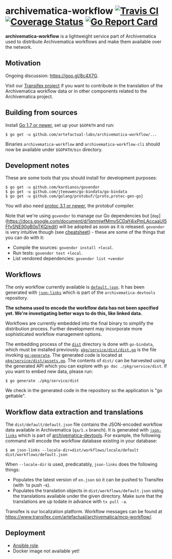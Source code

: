 # archivematica-workflow [![Travis CI](https://travis-ci.org/artefactual-labs/archivematica-workflow.svg?branch=master)](https://travis-ci.org/artefactual-labs/archivematica-workflow) [![Coverage Status](https://coveralls.io/repos/artefactual-labs/archivematica-workflow/badge.svg?branch=master&service=github)](https://coveralls.io/github/artefactual-labs/archivematica-workflow?branch=master) [![Go Report Card](https://goreportcard.com/badge/artefactual-labs/archivematica-workflow)](https://goreportcard.com/report/artefactual-labs/archivematica-workflow)

**archivematica-workflow** is a lightweight service part of Archivematica used to distribute Archivematica workflows and make them available over the network.

## Motivation

Ongoing discussion: https://goo.gl/8c4X7G.

Visit our [Transifex project](https://www.transifex.com/artefactual/archivematica/dashboard/) if you want to contribute in the translation of the Archivematica workflow data or in other components related to the Archivematica project.

## Building from sources

Install [Go 1.7 or newer](https://golang.org/dl/), set up your `$GOPATH` and run:

    $ go get -u github.com/artefactual-labs/archivematica-workflow/...

Binaries `archivematica-workflow` and `archivematica-workflow-cli` should now be available under `$GOPATH/bin` directory.

## Development notes

These are some tools that you should install for development purposes:

    $ go get -u github.com/kardianos/govendor
    $ go get -u github.com/jteeuwen/go-bindata/go-bindata
    $ go get -u github.com/golang/protobuf/{proto,protoc-gen-go}

You will also need [protoc 3.1 or newer](https://github.com/google/protobuf/releases), the protobuf compiler.

Note that we're using `govendor` to manage our Go dependencies but [`dep`] (https://docs.google.com/document/d/1qnmjwfMmvSCDaY4jxPmLAccaaUI5FfySNE90gB0pTKQ/edit) will be adopted as soon as it is released. `govendor` is very intuitive though (see [cheatsheet](https://github.com/kardianos/govendor/wiki/Govendor-CheatSheet)) - these are some of the things that you can do with it:

- Compile the sources: `govendor install +local`.
- Run tests: `govendor test +local`.
- List vendored dependencies: `govendor list +vendor`

## Workflows

The only workflow currently available is [`default.json`](dist/default.json). It has been generated with [`json-links`](https://github.com/artefactual/archivematica-devtools/commit/147141fec86a14dd0585129dfb99f48134142548) which is part of the `archivematica-devtools` repository.

**The schema used to encode the workflow data has not been specified yet. We're investigating better ways to do this, like linked data.**

Workflows are currently embedded into the final binary to simplify the distribution process. Further development may incorporate more sophisticated workflow management options.

The embedding process of the [`dist`](dist/) directory is done with `go-bindata`, which must be installed previously. [`pkg/service/dist/dist.go`](pkg/service/dist/dist.go) is the file invoking [`go:generate`](https://blog.golang.org/generate). The generated code is located at [`pkg/service/dist/assets.go`](pkg/service/dist/assets.go). The contents of `dist/` can be harvested using the generated API which you can explore with `go doc ./pkg/service/dist`. If you want to embed new data, please run:

    $ go generate ./pkg/service/dist

We check in the generated code in the repository so the application is "go gettable".

## Workflow data extraction and translations

The `dist/default/default.json` file contains the JSON-encoded workflow data available in Archivematica (`qa/1.x` branch). It is generated with [`json-links`](https://github.com/artefactual/archivematica-devtools/commit/147141fec86a14dd0585129dfb99f48134142548) which is part of [archivematica-devtools](https://github.com/artefactual/archivematica-devtools). For example, the following command will encode the workflow database existing in your database:

    $ am json-links --locale-dir=dist/workflows/locale/default dist/workflows/default.json

When `--locale-dir` is used, predicatably, `json-links` does the following things:

- Populates the latest version of `en.json` so it can be pushed to Transifex (with `tx push -s).
- Populates the translation objects in `dist/workflows/default.json` using the translations available under the given directory. Make sure that the translations are up todate in advance with `tx pull -a`.

Transifex is our localization platform. Workflow messages can be found at https://www.transifex.com/artefactual/archivematica/mcp-workflow/.

## Deployment

- [Ansible role](https://github.com/artefactual-labs/ansible-archivematica-workflow).
- Docker image not available yet!

